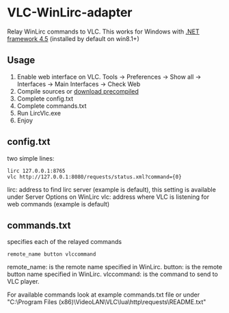 # VLC-WinLirc-adapter
Relay WinLirc commands to VLC. This works for Windows with [.NET framework 4.5](https://www.microsoft.com/es-es/download/details.aspx?id=30653) (installed by default on win8.1+)

## Usage
1. Enable web interface on VLC.  Tools -> Preferences -> Show all -> Interfaces -> Main Interfaces -> Check Web
2. Compile sources or [download precompiled](https://github.com/joeuy/VLC-WinLirc-adapter/raw/0.1/Release.zip)
2. Complete config.txt
3. Complete commands.txt
4. Run LircVlc.exe 
5. Enjoy

## config.txt
two simple lines: 

```
lirc 127.0.0.1:8765
vlc http://127.0.0.1:8080/requests/status.xml?command={0}
```

lirc: address to find lirc server (example is default), this setting is available under Server Options on WinLirc
vlc: address where VLC is listening for web commands (example is default)

## commands.txt

specifies each of the relayed commands

```
remote_name button vlccommand
```
 
remote_name: is the remote name specified in WinLirc.
button: is the remote button name specified in WinLirc.
vlccommand: is the command to send to VLC player.

For available commands look at example commands.txt file or under "C:\Program Files (x86)\VideoLAN\VLC\lua\http\requests\README.txt"